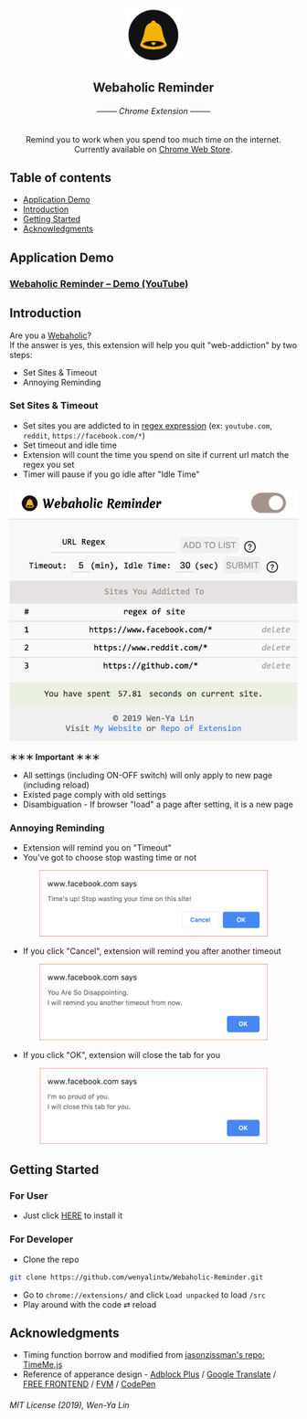 <p align="center">
  <a href=#>
    <img src="src/bell.png" alt="Webaholic Reminder" width="96" height="96">
  </a>
  <h2 align="center">Webaholic Reminder</h2>
  <h6 align="center">––––– Chrome Extension –––––</h2>
	<div align="center">
		Remind you to work when you spend too much time on the internet.
	</div>
	<div align="center">
		Currently available on <a href="https://chrome.google.com/webstore/detail/webaholic-reminder/ilidphpahmdlgjlcejdjhbeodnjhdhbb">Chrome Web Store</a>.
	</div>
</p>


## Table of contents
* [Application Demo](#application-demo)
* [Introduction](#introduction)
* [Getting Started](#getting-started)
* [Acknowledgments](#acknowledgments)

## Application Demo
### [Webaholic Reminder – Demo (YouTube)](https://youtu.be/vVIrdPcOeY0)

## Introduction
Are you a [Webaholic](https://www.urbandictionary.com/define.php?term=webaholic)?  
If the answer is yes, this extension will help you quit "web-addiction" by two steps:

* Set Sites & Timeout
* Annoying Reminding

### Set Sites & Timeout
* Set sites you are addicted to in [regex expression](https://developer.mozilla.org/en-US/docs/Web/JavaScript/Guide/Regular_Expressions) (ex:  `youtube.com`, `reddit`, `https://facebook.com/*`)
* Set timeout and idle time
* Extension will count the time you spend on site if current url match the regex you set
* Timer will pause if you go idle after "Idle Time"

<p align="center">
    <img src="resources/execute.png" alt="execute" width="600">
</p>

**＊＊＊ Important ＊＊＊**

* All settings (including ON-OFF switch) will only apply to new page (including reload)
* Existed page comply with old settings
* Disambiguation - If browser "load" a page after setting, it is a new page

### Annoying Reminding
* Extension will remind you on "Timeout"
* You've got to choose stop wasting time or not

<p align="center">
    <img src="resources/remind1.png" alt="remind" width="400">
</p>

* If you click "Cancel", extension will remind you after another timeout

<p align="center">
    <img src="resources/remind2.png" alt="remind" width="400">
</p>

* If you click "OK", extension will close the tab for you

<p align="center">
    <img src="resources/remind3.png" alt="remind" width="400">
</p>

## Getting Started

### For User

* Just click [HERE](https://chrome.google.com/webstore/detail/webaholic-reminder/ilidphpahmdlgjlcejdjhbeodnjhdhbb) to install it


### For Developer

* Clone the repo
 
```sh
git clone https://github.com/wenyalintw/Webaholic-Reminder.git
```

* Go to `chrome://extensions/` and click `Load unpacked` to load `/src`
* Play around with the code ⇄ reload

## Acknowledgments
* Timing function borrow and modified from [jasonzissman's repo: TimeMe.js](https://github.com/jasonzissman/TimeMe.js/)
* Reference of apperance design - [Adblock Plus](https://chrome.google.com/webstore/detail/adblock-plus-free-ad-bloc/cfhdojbkjhnklbpkdaibdccddilifddb) / [Google Translate](https://chrome.google.com/webstore/detail/google-translate/aapbdbdomjkkjkaonfhkkikfgjllcleb) / [FREE FRONTEND](https://freefrontend.com/css-input-text/) / [FVM](https://www.fabriziovanmarciano.com/button-styles/) / [CodePen](https://codepen.io/leoespsanto/pen/pEftw)

###### MIT License (2019), Wen-Ya Lin